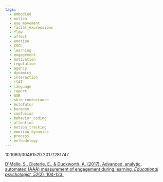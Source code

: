```yaml
---
tags:
  - embodied
  - motion
  - eye_movement
  - facial_expressions
  - flow
  - affect
  - emotion
  - CSCL
  - learning
  - engagement
  - motivation
  - regulation
  - agency
  - dynamics
  - interaction
  - iSAT
  - language
  - report
  - GSR
  - skin_conductance
  - AutoTutor
  - boredom
  - confusion
  - behavior_coding
  - attention
  - motion_tracking
  - emotion_dynamics
  - process
  - methodology
---
```

10.1080/00461520.2017.1281747

[D'Mello, S., Dieterle, E., & Duckworth, A. (2017). Advanced, analytic, automated (AAA) measurement of engagement during learning. _Educational psychologist_, _52_(2), 104-123.](https://pmc.ncbi.nlm.nih.gov/articles/PMC5640167/)